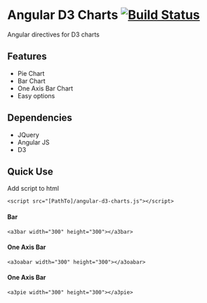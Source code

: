 # Angular D3 Charts [![Build Status](https://travis-ci.org/elesdoar/angular-d3-charts.svg?branch=master)](https://travis-ci.org/elesdoar/angular-d3-charts)

Angular directives for D3 charts

## Features

* Pie Chart
* Bar Chart
* One Axis Bar Chart
* Easy options

## Dependencies

* JQuery
* Angular JS
* D3

## Quick Use

Add script to html

	<script src="[PathTo]/angular-d3-charts.js"></script>

#### Bar
	<a3bar width="300" height="300"></a3bar>

#### One Axis Bar
	<a3oabar width="300" height="300"></a3oabar>

#### One Axis Bar
	<a3pie width="300" height="300"></a3pie>
